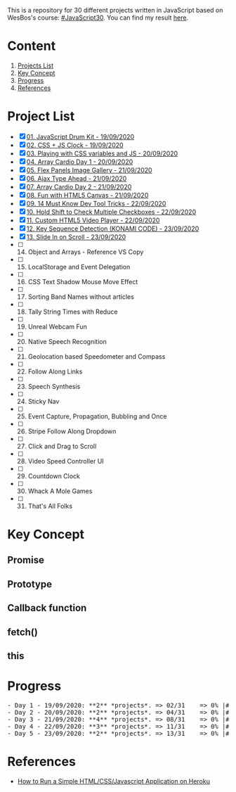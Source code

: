 This is a repository for 30 different projects written in JavaScript based on WesBos's course: [#JavaScript30](https://javascript30.com). You can find my result [here](https://javascript30project.herokuapp.com).
# Content
1. [Projects List](#project-list)
2. [Key Concept](#key-concept)
3. [Progress](#progress)
4. [References](#references)

# Project List
- [X] [01. JavaScript Drum Kit - 19/09/2020](https://github.com/capkimquang/javascript30/tree/master/challenge/01)
- [X] [02. CSS + JS Clock - 19/09/2020](https://github.com/capkimquang/javascript30/tree/master/challenge/02)
- [X] [03. Playing with CSS variables and JS - 20/09/2020](https://github.com/capkimquang/javascript30/tree/master/challenge/03)
- [X] [04. Array Cardio Day 1 - 20/09/2020](https://github.com/capkimquang/javascript30/tree/master/challenge/04)
- [X] [05. Flex Panels Image Gallery - 21/09/2020](https://github.com/capkimquang/javascript30/tree/master/challenge/05)
- [X] [06. Ajax Type Ahead - 21/09/2020](https://github.com/capkimquang/javascript30/tree/master/challenge/06)
- [X] [07. Array Cardio Day 2 - 21/09/2020](https://github.com/capkimquang/javascript30/tree/master/challenge/07)
- [X] [08. Fun with HTML5 Canvas - 21/09/2020](https://github.com/capkimquang/javascript30/tree/master/challenge/08)
- [X] [09. 14 Must Know Dev Tool Tricks - 22/09/2020](https://github.com/capkimquang/javascript30/tree/master/challenge/09)
- [X] [10. Hold Shift to Check Multiple Checkboxes - 22/09/2020](https://github.com/capkimquang/javascript30/tree/master/challenge/010)
- [X] [11. Custom HTML5 Video Player - 22/09/2020](https://github.com/capkimquang/javascript30/tree/master/challenge/011)
- [X] [12. Key Sequence Detection (KONAMI CODE) - 23/09/2020](https://github.com/capkimquang/javascript30/tree/master/challenge/012)
- [X] [13. Slide In on Scroll - 23/09/2020](https://github.com/capkimquang/javascript30/tree/master/challenge/013)
- [ ] 14. Object and Arrays - Reference VS Copy
- [ ] 15. LocalStorage and Event Delegation
- [ ] 16. CSS Text Shadow Mouse Move Effect
- [ ] 17. Sorting Band Names without articles
- [ ] 18. Tally String Times with Reduce
- [ ] 19. Unreal Webcam Fun
- [ ] 20. Native Speech Recognition
- [ ] 21. Geolocation based Speedometer and Compass
- [ ] 22. Follow Along Links
- [ ] 23. Speech Synthesis
- [ ] 24. Sticky Nav
- [ ] 25. Event Capture, Propagation, Bubbling and Once
- [ ] 26. Stripe Follow Along Dropdown
- [ ] 27. Click and Drag to Scroll
- [ ] 28. Video Speed Controller UI
- [ ] 29. Countdown Clock
- [ ] 30. Whack A Mole Games
- [ ] 31. That's All Folks

# Key Concept
## Promise
## Prototype
## Callback function
## fetch()
## this

# Progress
<pre>
- Day 1 - 19/09/2020: **2** *projects*. => 02/31    => 0% |#                   | 100%
- Day 2 - 20/09/2020: **2** *projects*. => 04/31    => 0% |##                  | 100%
- Day 3 - 21/09/2020: **4** *projects*. => 08/31    => 0% |#####               | 100%
- Day 4 - 22/09/2020: **3** *projects*. => 11/31    => 0% |#######             | 100%
- Day 5 - 23/09/2020: **2** *projects*. => 13/31    => 0% |########            | 100%
</pre>
# References
- [How to Run a Simple HTML/CSS/Javascript Application on Heroku](https://medium.com/@winnieliang/how-to-run-a-simple-html-css-javascript-application-on-heroku-4e664c541b0b)
